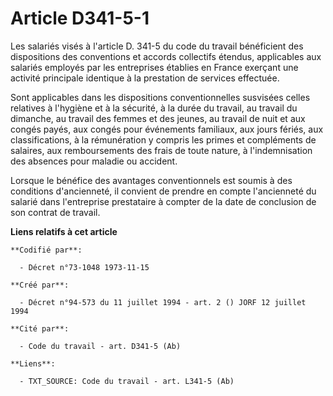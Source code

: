 # Article D341-5-1

Les salariés visés à l'article D. 341-5 du code du travail bénéficient des dispositions des conventions et accords collectifs
étendus, applicables aux salariés employés par les entreprises établies en France exerçant une activité principale identique
à la prestation de services effectuée.

Sont applicables dans les dispositions conventionnelles susvisées celles relatives à l'hygiène et à la sécurité, à la durée
du travail, au travail du dimanche, au travail des femmes et des jeunes, au travail de nuit et aux congés payés, aux congés
pour événements familiaux, aux jours fériés, aux classifications, à la rémunération y compris les primes et compléments de
salaires, aux remboursements des frais de toute nature, à l'indemnisation des absences pour maladie ou accident.

Lorsque le bénéfice des avantages conventionnels est soumis à des conditions d'ancienneté, il convient de prendre en compte
l'ancienneté du salarié dans l'entreprise prestataire à compter de la date de conclusion de son contrat de travail.

**Liens relatifs à cet article**

	**Codifié par**:

	  - Décret n°73-1048 1973-11-15

	**Créé par**:

	  - Décret n°94-573 du 11 juillet 1994 - art. 2 () JORF 12 juillet 1994

	**Cité par**:

	  - Code du travail - art. D341-5 (Ab)

	**Liens**:

	  - TXT_SOURCE: Code du travail - art. L341-5 (Ab)
